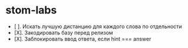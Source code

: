 # stom-labs

- [ ]. Искать лучшую дистанцию для каждого слова по отдельности
- [X]. Закодировать базу перед релизом
- [X]. Заблокировать ввод ответа, если hint === answer